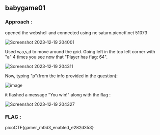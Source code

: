 ## babygame01 

### Approach : 

opened the webshell and connected using nc saturn.picoctf.net 51073

 
![Screenshot 2023-12-19 204001](https://github.com/parthhhhh21/picoCTF-writeups/assets/148140667/38a4b0fd-b4a9-4859-93ee-c6a50c4e9842)

Used w,a,s,d to move around the grid.
Going left in the top left corner with "a" 4 times you see now that "Player has flag: 64".


![Screenshot 2023-12-19 204311](https://github.com/parthhhhh21/picoCTF-writeups/assets/148140667/a6afa737-d282-47a7-8f0e-6ea06ec025fa)

Now, typing "p"(from the info provided in the question):


![image](https://github.com/parthhhhh21/picoCTF-writeups/assets/148140667/48540631-4b78-4aff-8283-73e708037895)

it flashed a message "You win!" along with the flag :


![Screenshot 2023-12-19 204327](https://github.com/parthhhhh21/picoCTF-writeups/assets/148140667/25a46440-9c36-4fef-8148-bc7cc8f2afe0)


### FLAG : 


picoCTF{gamer_m0d3_enabled_e282d353}




